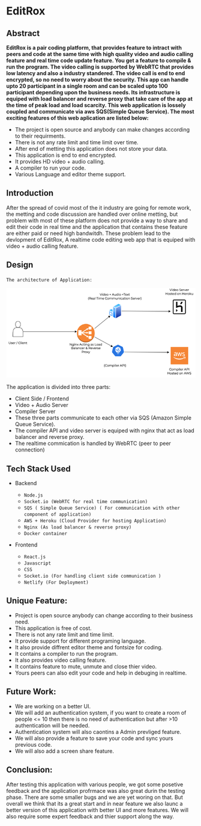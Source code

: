 # EditRox
## Abstract
**EditRox is a pair coding platform, that provides feature to intract with  peers and code at the same time with high quality video and audio calling feature and real time code update feature. You get a feature to compile & run the program. The video calling is supported by WebRTC that provides low latency and also a industry standered. The video call is end to end encrypted, so no need to worry about the security. This app can handle upto 20 participant in a single room and can be scaled upto 100 participant depending upon the business needs. Its infrastructure is equiped with load balancer and reverse proxy that take care of the app at the time of peak load and load scarcity. This web application is lossely coupled and communicate via aws SQS(Simple Queue Service). The most exciting features of this web aplication are listed below:**
- The project is open source and anybody can make changes according to their requirments.
- There is not any rate limit and time limit over time.
- After end of metting this application does not store your data.
- This application is end to end encrypted.
- It provides HD video + audio calling.
- A compiler to run your code.
- Various Language and editor theme support.

## Introduction
After the spread of covid most of the it industry are going for remote work, the metting and code discussion are handled over online metting, but problem with most of these platform does not provide a way to share and edit their code in real time and the application that contains these feature are either paid or need high bandwitdh. These problem lead to the devlopment of EditRox, A realtime code editing web app that is equiped with video + audio calling feature.

## Design
`The architecture of Application:`

![](/asset/arch.png)

The application is divided into three parts:
- Client Side / Frontend
- Video + Audio  Server
- Compiler Server
- These three parts communicate to each other via SQS (Amazon Simple Queue Service).
- The compiler API and video server is equiped with nginx that act as load balancer and reverse proxy.
- The realtime commication is handled by WebRTC (peer to peer connection)

## Tech Stack Used
- Backend
    - `Node.js`
    - `Socket.io (WebRTC for real time communication)`
    - `SQS ( Simple Queue Service) ( For communication with other component of application)`
    - `AWS + Heroku (Cloud Provider for hosting Application)`
    - `Nginx (As load balancer & reverse proxy)`
    - `Docker container`

- Frontend
    - `React.js`
    - `Javascript`
    - `CSS`
    - `Socket.io (For handling client side communication )`
    - `Netlify (For Deployment)`

## Unique Feature:
- Project is open source anybody can change according to their business need.
- This application is free of cost.
- There is not any rate limit and time limit.
- It provide support for different programing language.
- It also provide diffrent editor theme and fontsize for coding.
- It contains a compiler to run the program.
- It also provides video calling feature.
- It contains feature to mute, unmute and close thier video.
- Yours peers can also edit your code and help in debuging in realtime.

## Future Work:
- We are working on a better UI.
- We will add an authentication system, if you want to create a room of people <= 10 then there is no need of authentication but after >10 authentication will be needed.
- Authentication system will also caontins a Admin prevliged feature.
- We will also provide a feature to save your code and sync yours previous code.
- We will also add a screen share feature.

## Conclusion:
After testing this application with various people, we got some posetive feedback and the application profrmace was also great durin the testing phase. There are some smaller bugs and we are yet woring on that. But overall we think that its a great start and in near feature we also launc a better version of this application with better UI and more features. We will also require some expert feedback and thier support along the way.